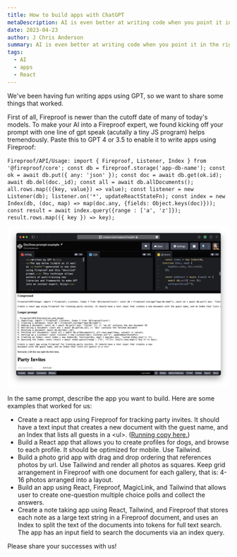 ```yaml
---
title: How to build apps with ChatGPT
metaDescription: AI is even better at writing code when you point it in the right direction.
date: 2023-04-23
author: J Chris Anderson
summary: AI is even better at writing code when you point it in the right direction.
tags:
  - AI
  - apps
  - React
---
```

We've been having fun writing apps using GPT, so we want to share some things that worked.

First of all, Fireproof is newer than the cutoff date of many of today's models. To make your AI into a Fireproof expert, we found kicking off your prompt with one line of gpt speak (acutally a tiny JS program) helps tremendously. Paste this to GPT 4 or 3.5 to enable it to write apps using Fireproof:

```
Fireproof/API/Usage: import { Fireproof, Listener, Index } from '@fireproof/core'; const db = fireproof.storage('app-db-name'); const ok = await db.put({ any: 'json' }); const doc = await db.get(ok.id); await db.del(doc._id); const all = await db.allDocuments(); all.rows.map(({key, value}) => value); const listener = new Listener(db); listener.on('*', updateReactStateFn); const index = new Index(db, (doc, map) => map(doc.any, {fields: Object.keys(doc)})); const result = await index.query({range : ['a', 'z']}); result.rows.map(({ key }) => key);
```

![Screenshot of party invite app written by ChatGPT running on CodePen](/static/img/screen-shot-2023-04-23-at-2.26.45-pm.png)

In the same prompt, describe the app you want to build. Here are some examples that worked for us:

* Create a react app using Fireproof for tracking party invites. It should have a text input that creates a new document with the guest name, and an Index that lists all guests in a &lt;ul&gt;. ([Running copy here.](https://codepen.io/jchrisa/pen/zYmogWO))
* Build a React app that allows you to create profiles for dogs, and browse to each profile. It should be optimized for mobile. Use Tailwind.
* Build a photo grid app with drag and drop ordering that references photos by url. Use Tailwind and render all photos as squares. Keep grid arrangement in Fireproof with one document for each gallery, that is: 4-16 photos arranged into a layout.
* Build an app using React, Fireproof, MagicLink, and Tailwind that allows user to create one-question multiple choice polls and collect the answers.
* Create a note taking app using React, Tailwind, and Fireproof that stores each note as a large text string in a Fireproof document, and uses an Index to split the text of the documents into tokens for full text search. The app has an input field to search the documents via an index query.

Please share your successes with us!